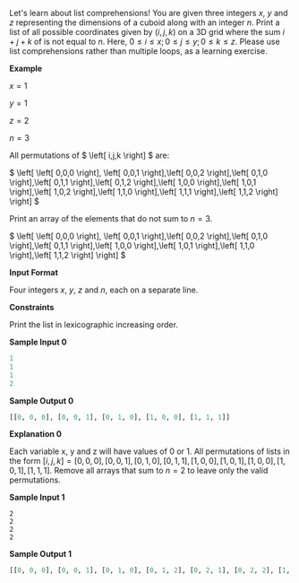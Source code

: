 Let's learn about list comprehensions! You are given three integers $x$, $y$ and $z$ representing the dimensions of a cuboid along with an integer $n$. Print a list of all possible coordinates given by $(i,j,k)$ on a 3D grid where the sum $i + j + k$ of is not equal to $n$. Here, $0 \le i \le x;0 \le j \le y; 0 \le k \le z$. Please use list comprehensions rather than multiple loops, as a learning exercise.

__Example__

$x = 1$

$y = 1$

$z = 2$

$n = 3$

All permutations of $ \left[ i,j,k \right] $ are:

$ \left[ \left[ 0,0,0 \right], \left[ 0,0,1 \right],\left[ 0,0,2 \right],\left[ 0,1,0 \right],\left[ 0,1,1 \right],\left[ 0,1,2 \right],\left[ 1,0,0 \right],\left[ 1,0,1 \right],\left[ 1,0,2 \right],\left[ 1,1,0 \right],\left[ 1,1,1 \right],\left[ 1,1,2 \right] \right] $ 

Print an array of the elements that do not sum to $n = 3$.

$ \left[ \left[ 0,0,0 \right], \left[ 0,0,1 \right],\left[ 0,0,2 \right],\left[ 0,1,0 \right],\left[ 0,1,1 \right],\left[ 1,0,0 \right],\left[ 1,0,1 \right],\left[ 1,1,0 \right],\left[ 1,1,2 \right] \right] $ 

__Input Format__

Four integers $x$, $y$, $z$ and $n$, each on a separate line.

__Constraints__

Print the list in lexicographic increasing order.

__Sample Input 0__
```python
1
1
1
2
```
__Sample Output 0__
```python
[[0, 0, 0], [0, 0, 1], [0, 1, 0], [1, 0, 0], [1, 1, 1]]
```
__Explanation 0__

Each variable x, y and z will have values of 0 or 1. All permutations of lists in the form $\left[ i,j,k \right] = \left[ 0,0,0 \right],\left[ 0,0,1 \right],\left[ 0,1,0 \right],\left[ 0,1,1 \right],\left[ 1,0,0 \right],\left[ 1,0,1 \right], \left[ 1,0,0 \right],\left[ 1,0,1 \right], \left[ 1,1,1 \right]$. Remove all arrays that sum to $n = 2$ to leave only the valid permutations.

__Sample Input 1__
```
2
2
2
2
```
__Sample Output 1__
```python
[[0, 0, 0], [0, 0, 1], [0, 1, 0], [0, 1, 2], [0, 2, 1], [0, 2, 2], [1, 0, 0], [1, 0, 2], [1, 1, 1], [1, 1, 2], [1, 2, 0], [1, 2, 1], [1, 2, 2], [2, 0, 1], [2, 0, 2], [2, 1, 0], [2, 1, 1], [2, 1, 2], [2, 2, 0], [2, 2, 1], [2, 2, 2]]
```
